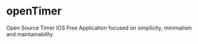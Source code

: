 # openTimer
Open Source Timer IOS Free Application focused on simplicity, minimalism and maintainability
